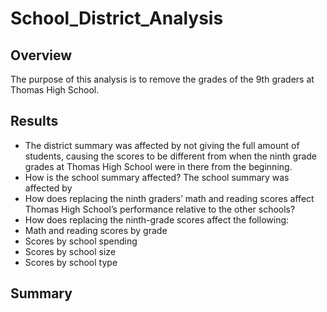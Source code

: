 # School_District_Analysis

## Overview
The purpose of this analysis is to remove the grades of the 9th graders at Thomas High School. 
## Results
- The district summary was affected by not giving the full amount of students, causing the scores to be different from when the ninth grade grades at Thomas High School were in there from the beginning.
- How is the school summary affected? The school summary was affected by 
- How does replacing the ninth graders’ math and reading scores affect Thomas High School’s performance relative to the other schools? 
- How does replacing the ninth-grade scores affect the following:
- Math and reading scores by grade
- Scores by school spending
- Scores by school size
- Scores by school type
## Summary
